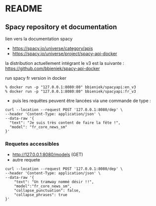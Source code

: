 # README #

## Spacy repository et documentation ##
lien vers la documentation spacy
* https://spacy.io/universe/category/apis
* https://spacy.io/universe/project/spacy-api-docker

la distribution actuellement intégrant le v3 est la suivante : https://github.com/bbieniek/spacy-api-docker

run spacy fr version in docker 
```
% docker run -p "127.0.0.1:8080:80" bbieniek/spacyapi:en_v3
% docker run -p "127.0.0.1:8080:80" bbieniek/spacyapi:fr_v3
```
* puis les requêtes peuvent être lancées via une commande de type : 
```
curl --location --request POST '127.0.0.1:8080/dep' \
--header 'Content-Type: application/json' \
--data-raw '{
  "text": "Je suis très content de faire la fête !",
  "model": "fr_core_news_sm"
}'
```

### Requetes accessibles ###

* http://127.0.0.1:8080/models  (GET)
* autre requete
```
curl --location --request POST '127.0.0.1:8080/dep' \
--header 'Content-Type: application/json' \
--data-raw '{
    "text": "Un tramway nommé désir !!",
    "model":"fr_core_news_sm",
    "collapse_punctuation": false,
    "collapse_phrases": true
}'
```
